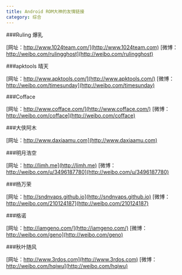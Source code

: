 ```yaml
---
title: Android ROM大神的友情链接
category: 综合
---
```


###Ruling 爆乳

[网址：http://www.1024team.com/](http://www.1024team.com)
[微博：http://weibo.com/rulingghost](http://weibo.com/rulingghost)

###apktools 晴天

[网址：http://www.apktools.com/](http://www.apktools.com/)
[微博：http://weibo.com/timesunday](http://weibo.com/timesunday)

###Cofface

[网址：http://www.cofface.com/](http://www.cofface.com/)
[微博：http://weibo.com/cofface](http://weibo.com/cofface)

###大侠阿木

[网址：http://www.daxiaamu.com](http://www.daxiaamu.com)

###明月浩空

[网址：http://limh.me](http://limh.me)
[微博：http://weibo.com/u/3496187780](http://weibo.com/u/3496187780)

###杨万荣

[网址：http://sndnvaps.github.io](http://sndnvaps.github.io)
[微博：http://weibo.com/210124187](http://weibo.com/210124187)

###格诺

[网址：http://iamgeno.com/](http://iamgeno.com/)
[微博：http://weibo.com/geno](http://weibo.com/geno)

###秋叶随风

[网址：http://www.3rdos.com](http://www.3rdos.com)
[微博：http://weibo.com/hqiwu](http://weibo.com/hqiwu)
